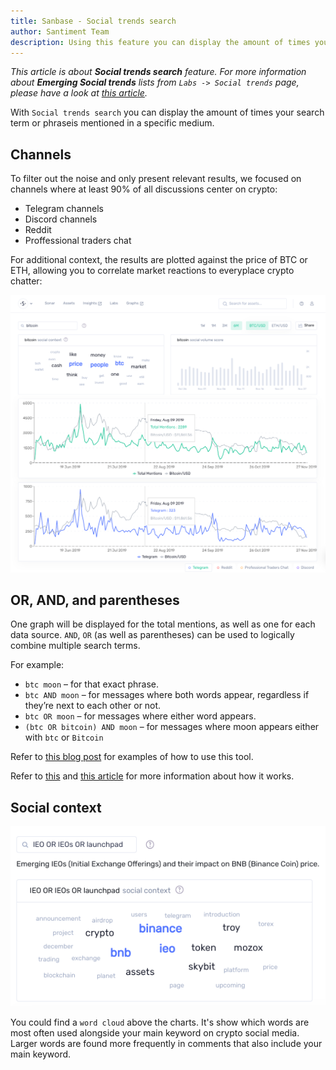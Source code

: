 ```yaml
---
title: Sanbase - Social trends search
author: Santiment Team
description: Using this feature you can display the amount of times your search term is mentioned in a specific medium (e.g. Telegram).
---
```


*This article is about **Social trends search** feature.
For more information about **Emerging Social trends** lists from `Labs -> Social trends` page,
please have a look at [this article](/sanbase/about/emerging-social-trends).*

With `Social trends search` you can display the amount of times your
search term or phraseis mentioned in a specific medium.

## Channels

To filter out the noise and only present relevant results, we focused on channels where at least 90% of all discussions center on crypto:
- Telegram channels
- Discord channels
- Reddit
- Proffessional traders chat

For additional context, the results are plotted against the price of BTC or ETH, allowing you to correlate market reactions to everyplace crypto chatter:

![](trends-explore.png)

## OR, AND, and parentheses

One graph will be displayed for the total mentions, as well as one for
each data source. `AND`, `OR` (as well as parentheses) can be used
to logically combine multiple search terms.

For example:

- `btc moon` – for that exact phrase.
- `btc AND moon` – for messages where both words appear, regardless if they’re next to each other or not.
- `btc OR moon` – for messages where either word appears.
- `(btc OR bitcoin) AND moon` – for messages where moon appears either with `btc` or `Bitcoin`


Refer to [this blog post](https://santiment.net/blog/introducing-social-trends/) for examples of how to use this tool.

Refer to [this](/general/metrics/social-volume-metrics/) and [this article](/general/metrics/sentiment-metrics/) for more information about how it works.

## Social context

![](word-cloud.png)

You could find a `word cloud` above the charts. It's show which words are most often used alongside your main keyword on crypto social media. Larger words are found more frequently in comments that also include your main keyword.
